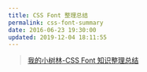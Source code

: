 ```yaml
---
title: CSS Font 整理总结
permalink: css-font-summary
date: 2016-06-23 19:30:00
updated: 2019-12-04 18:11:55
---
```


> [我的小树林-CSS Font 知识整理总结](http://www.cnblogs.com/dojo-lzz/p/4375347.html)
